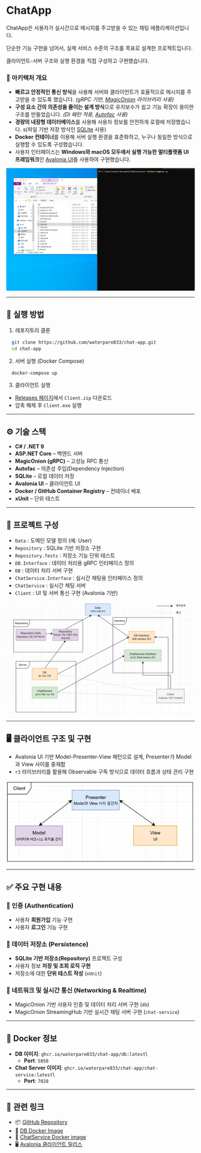 ﻿# ChatApp

ChatApp은 사용자가 실시간으로 메시지를 주고받을 수 있는 채팅 애플리케이션입니다.

단순한 기능 구현을 넘어서, 실제 서비스 수준의 구조를 목표로 설계한 프로젝트입니다. 

클라이언트-서버 구조와 실행 환경을 직접 구성하고 구현했습니다.

### 🧠 아키텍처 개요

- **빠르고 안정적인 통신 방식**을 사용해 서버와 클라이언트가 효율적으로 메시지를 주고받을 수 있도록 했습니다. *(gRPC 기반, [MagicOnion](https://github.com/Cysharp/MagicOnion) 라이브러리 사용)*
- **구성 요소 간의 의존성을 줄이는 설계 방식**으로 유지보수가 쉽고 기능 확장이 용이한 구조를 만들었습니다. *(DI 패턴 적용, [Autofac](https://github.com/autofac/Autofac) 사용)*
- **경량의 내장형 데이터베이스**를 사용해 사용자 정보를 안전하게 로컬에 저장했습니다. s(파일 기반 저장 방식인 [SQLite](https://learn.microsoft.com/ko-kr/dotnet/standard/data/sqlite/?tabs=net-cli) 사용)
- **Docker 컨테이너**를 이용해 서버 실행 환경을 표준화하고, 누구나 동일한 방식으로 실행할 수 있도록 구성했습니다.
- 사용자 인터페이스는 **Windows와 macOS 모두에서 실행 가능한 멀티플랫폼 UI 프레임워크**인 [Avalonia UI](https://github.com/AvaloniaUI/Avalonia)를 사용하여 구현했습니다.

![시연 영상](./doc/chap-app-example.gif)

---

## 🚀 실행 방법

1. 레포지토리 클론

```bash
  git clone https://github.com/waterpare833/chat-app.git
  cd chat-app
```

2. 서버 실행 (Docker Compose)

```bash
  docker-compose up
```

3. 클라이언트 실행

- [Releases 페이지](https://github.com/waterpare833/chat-app/releases/tag/v0.0.1)에서 `Client.zip` 다운로드
- 압축 해제 후 `Client.exe` 실행

---

## ⚙️ 기술 스택

- **C# / .NET 9**
- **ASP.NET Core** – 백엔드 서버
- **MagicOnion (gRPC)** – 고성능 RPC 통신
- **Autofac** – 의존성 주입(Dependency Injection)
- **SQLite** – 로컬 데이터 저장
- **Avalonia UI** – 클라이언트 UI
- **Docker / GitHub Container Registry** – 컨테이너 배포
- **xUnit** – 단위 테스트

---

## 📂 프로젝트 구성

- `Data` : 도메인 모델 정의 (예: User)
- `Repository` : SQLite 기반 저장소 구현
- `Repository.Tests` : 저장소 기능 단위 테스트
- `DB.Interface` : 데이터 처리용 gRPC 인터페이스 정의
- `DB` : 데이터 처리 서버 구현
- `ChatService.Interface` : 실시간 채팅용 인터페이스 정의
- `ChatService` : 실시간 채팅 서버
- `Client` : UI 및 서버 통신 구현 (Avalonia 기반)

![전체 구조](./doc/relationship.PNG)

---

## 🖥️ 클라이언트 구조 및 구현

- Avalonia UI 기반 Model-Presenter-View 패턴으로 설계, Presenter가 Model과 View 사이를 중재함
- `r3` 라이브러리를 활용해 Observable 구독 방식으로 데이터 흐름과 상태 관리 구현

![client 구조](./doc/client-structure.PNG)

---

## ✅ 주요 구현 내용

### 🔐 인증 (Authentication)

- 사용자 **회원가입** 기능 구현
- 사용자 **로그인** 기능 구현

### 💾 데이터 저장소 (Persistence)

- **SQLite 기반 저장소(Repository)** 프로젝트 구성
- 사용자 정보 **저장 및 조회 로직 구현**
- 저장소에 대한 **단위 테스트 작성** (`xUnit`)

### 📡 네트워크 및 실시간 통신 (Networking & Realtime)

- MagicOnion 기반 사용자 인증 및 데이터 처리 서버 구현 (`db`)
- MagicOnion StreamingHub 기반 실시간 채팅 서버 구현 (`chat-service`)

---

## 🐳 Docker 정보

- **DB 이미지**: `ghcr.io/waterpare833/chat-app/db:latest`\
  - **Port**: `5058`
- **Chat Server 이미지**: `ghcr.io/waterpare833/chat-app/chat-service:latest`\
  - **Port**: `7028`

---

## 📎 관련 링크

- 📦 [GitHub Repository](https://github.com/waterpare833/chat-app)
- 🧊 [DB Docker Image](https://github.com/users/waterpare833/packages/container/package/chat-app%2Fdb)
- 💬 [ChatService Docker image](https://github.com/users/waterpare833/packages/container/package/chat-app%2Fchat-service)
- 🖥️ [Avalonia 클라이언트 릴리스](https://github.com/waterpare833/chat-app/releases/tag/v0.0.1)